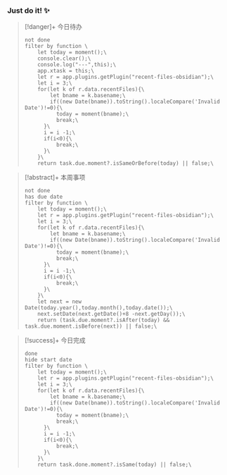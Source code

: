 ### Just do it! ✨


> [!danger]+ 今日待办
> 
> ```tasks
> not done
> filter by function \
>     let today = moment();\
>     console.clear();\
>     console.log("---",this);\
>     app.xtask = this;\
>     let r = app.plugins.getPlugin("recent-files-obsidian");\
>     let i = 3;\
>     for(let k of r.data.recentFiles){\
>         let bname = k.basename;\
>         if((new Date(bname)).toString().localeCompare('Invalid Date')!=0){\
> 	        today = moment(bname);\
> 	        break;\
> 	    }\
> 	    i = i -1;\
> 	    if(i<0){\
> 	        break;\
> 	    }\
>     }\
>     return task.due.moment?.isSameOrBefore(today) || false;\
> ```


> [!abstract]+ 本周事项
> 
> ```tasks
> not done
> has due date
> filter by function \
>     let today = moment();\
>     let r = app.plugins.getPlugin("recent-files-obsidian");\
>     let i = 3;\
>     for(let k of r.data.recentFiles){\
>         let bname = k.basename;\
>         if((new Date(bname)).toString().localeCompare('Invalid Date')!=0){\
> 	        today = moment(bname);\
> 	        break;\
> 	    }\
> 	    i = i -1;\
> 	    if(i<0){\
> 	        break;\
> 	    }\
>     }\
>     let next = new Date(today.year(),today.month(),today.date());\
>     next.setDate(next.getDate()+8 -next.getDay());\
>     return (task.due.moment?.isAfter(today) && task.due.moment.isBefore(next)) || false;\
> ```


> [!success]+ 今日完成
> 
> ```tasks
> done
> hide start date
> filter by function \
>     let today = moment();\
>     let r = app.plugins.getPlugin("recent-files-obsidian");\
>     let i = 3;\
>     for(let k of r.data.recentFiles){\
>         let bname = k.basename;\
>         if((new Date(bname)).toString().localeCompare('Invalid Date')!=0){\
> 	        today = moment(bname);\
> 	        break;\
> 	    }\
> 	    i = i -1;\
> 	    if(i<0){\
> 	        break;\
> 	    }\
>     }\
>     return task.done.moment?.isSame(today) || false;\
> ```

